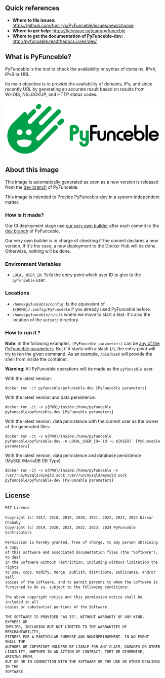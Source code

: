 ## Quick references

* **Where to file issues:** https://github.com/funilrys/PyFunceble/issues/new/choose
* **Where to get help:** https://keybase.io/team/pyfunceble
* **Where to get the documentation of PyFunceble-dev:** http://pyfunceble.readthedocs.io/en/dev/

## What is PyFunceble?

PyFunceble is the tool to check the availability or syntax of domains, IPv4, IPv6 or URL.

Its main objective is to provide the availability of domains, IPs, and since recently URL by generating an accurate result based on results from WHOIS, NSLOOKUP, and HTTP status codes.

![logo](https://raw.githubusercontent.com/PyFunceble/logo/dev/Green/HD/RM.png)

## About this image

This image is automatically generated as soon as a new version is released from the [dev branch](https://github.com/funilrys/PyFunceble/tree/dev) of PyFunceble.

This image is intended to Provide PyFunceble-dev in a system-independent matter.

### How is it made?

Our CI deployment stage use [our very own builder](https://github.com/PyFunceble/docker) after each commit to the [dev branch](https://github.com/funilrys/PyFunceble/tree/dev) of PyFunceble.

Our very own builder is in charge of checking if the commit declares a new version. If it's the case, a new deployment to the Docker Hub will be done. Otherwise, nothing will be done.

### Environment Variables

* `LOCAL_USER_ID`: Tells the entry point which user ID to give to the `pyfunceble` user.

### Locations

* `/home/pyfunceble/config`: Is the equivalent of `${HOME}/.config/PyFunceble` if you already used PyFunceble before.
* `/home/pyfunceble/run`: Is where we move to start a test. It's also the location of the `output/` directory.

### How to run it ?


**Note**: In the following examples, `[PyFunceble parameters]` can be [any of the PyFunceble parameters](https://pyfunceble.readthedocs.io/en/dev/usage/index.html#global-overview). But if it starts with a slash (`/`), the entry point will try to run the given command. As an example, `/bin/bash` will provide the shell from inside the container.

**Warning**: All PyFunceble operations will be made as the `pyfunceble` user.

With the latest version:

```shell
docker run -it pyfunceble/pyfunceble-dev [PyFunceble parameters]
```

With the latest version and data persistence:

```shell
docker run -it -v ${PWD}/inside:/home/pyfunceble pyfunceble/pyfunceble-dev [PyFunceble parameters]
```

With the latest version, data persistence with the current user as the owner of the generated files:

```shell
docker run -it -v ${PWD}/inside:/home/pyfunceble pyfunceble/pyfunceble-dev -e LOCAL_USER_ID=`id -u ${USER}` [PyFunceble parameters]
```

With the latest version, data persistence and database persistence (MySQL/MariaDB DB Type)

```shell
docker run -it -v ${PWD}/inside:/home/pyfunceble -v /var/run/mysqld/mysqld.sock:/var/run/mysqld/mysqld.sock pyfunceble/pyfunceble-dev [PyFunceble parameters]
```

## License

```
MIT License

Copyright (c) 2017, 2018, 2019, 2020, 2021, 2022, 2023, 2024 Nissar Chababy
Copyright (c) 2019, 2020, 2021, 2022, 2023, 2024 PyFunceble Contributors

Permission is hereby granted, free of charge, to any person obtaining a copy
of this software and associated documentation files (the "Software"), to deal
in the Software without restriction, including without limitation the rights
to use, copy, modify, merge, publish, distribute, sublicense, and/or sell
copies of the Software, and to permit persons to whom the Software is
furnished to do so, subject to the following conditions:

The above copyright notice and this permission notice shall be included in all
copies or substantial portions of the Software.

THE SOFTWARE IS PROVIDED "AS IS", WITHOUT WARRANTY OF ANY KIND, EXPRESS OR
IMPLIED, INCLUDING BUT NOT LIMITED TO THE WARRANTIES OF MERCHANTABILITY,
FITNESS FOR A PARTICULAR PURPOSE AND NONINFRINGEMENT. IN NO EVENT SHALL THE
AUTHORS OR COPYRIGHT HOLDERS BE LIABLE FOR ANY CLAIM, DAMAGES OR OTHER
LIABILITY, WHETHER IN AN ACTION OF CONTRACT, TORT OR OTHERWISE, ARISING FROM,
OUT OF OR IN CONNECTION WITH THE SOFTWARE OR THE USE OR OTHER DEALINGS IN THE
SOFTWARE.
```